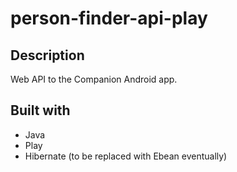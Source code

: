 # person-finder-api-play

## Description

Web API to the Companion Android app.

## Built with

- Java
- Play
- Hibernate (to be replaced with Ebean eventually)

